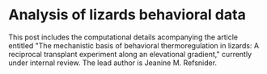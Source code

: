 # Analysis of lizards behavioral data

This post includes the computational details acompanying the article entitled "The mechanistic basis of behavioral thermoregulation in lizards: A reciprocal transplant experiment along an elevational gradient," currently under internal review.  The lead author is Jeanine M. Refsnider.
 
